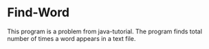 # Find-Word
This program is a problem from java-tutorial. The program finds total number of times a word appears in a text file.

